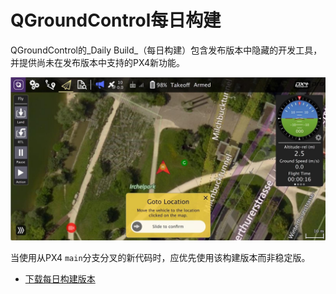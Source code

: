 # QGroundControl每日构建

QGroundControl的_Daily Build_（每日构建）包含发布版本中隐藏的开发工具，并提供尚未在发布版本中支持的PX4新功能。

![QGroundControl](../../assets/toolchain/qgc_goto.jpg)

当使用从PX4 `main`分支分叉的新代码时，应优先使用该构建版本而非稳定版。

- [下载每日构建版本](https://docs.qgroundcontrol.com/master/en/qgc-user-guide/releases/daily_builds.html)